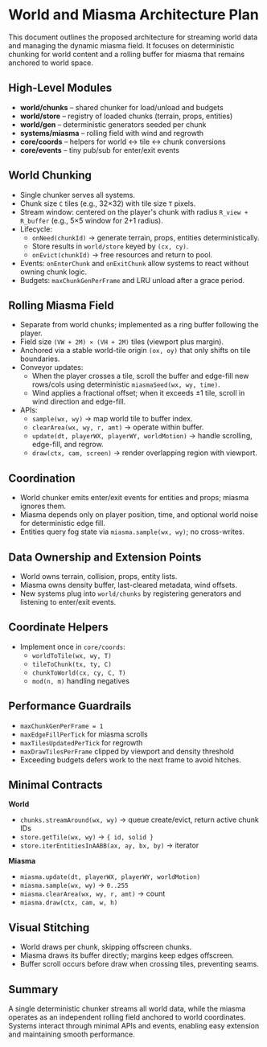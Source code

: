 # World and Miasma Architecture Plan

This document outlines the proposed architecture for streaming world data and managing the dynamic miasma field. It focuses on deterministic chunking for world content and a rolling buffer for miasma that remains anchored to world space.

## High-Level Modules
- **world/chunks** – shared chunker for load/unload and budgets
- **world/store** – registry of loaded chunks (terrain, props, entities)
- **world/gen** – deterministic generators seeded per chunk
- **systems/miasma** – rolling field with wind and regrowth
- **core/coords** – helpers for world ↔ tile ↔ chunk conversions
- **core/events** – tiny pub/sub for enter/exit events

## World Chunking
- Single chunker serves all systems.
- Chunk size `C` tiles (e.g., 32×32) with tile size `T` pixels.
- Stream window: centered on the player's chunk with radius `R_view + R_buffer` (e.g., 5×5 window for 2+1 radius).
- Lifecycle:
  - `onNeed(chunkId)` → generate terrain, props, entities deterministically.
  - Store results in `world/store` keyed by `(cx, cy)`.
  - `onEvict(chunkId)` → free resources and return to pool.
- Events: `onEnterChunk` and `onExitChunk` allow systems to react without owning chunk logic.
- Budgets: `maxChunkGenPerFrame` and LRU unload after a grace period.

## Rolling Miasma Field
- Separate from world chunks; implemented as a ring buffer following the player.
- Field size `(VW + 2M) × (VH + 2M)` tiles (viewport plus margin).
- Anchored via a stable world-tile origin `(ox, oy)` that only shifts on tile boundaries.
- Conveyor updates:
  - When the player crosses a tile, scroll the buffer and edge-fill new rows/cols using deterministic `miasmaSeed(wx, wy, time)`.
  - Wind applies a fractional offset; when it exceeds ±1 tile, scroll in wind direction and edge-fill.
- APIs:
  - `sample(wx, wy)` → map world tile to buffer index.
  - `clearArea(wx, wy, r, amt)` → operate within buffer.
  - `update(dt, playerWX, playerWY, worldMotion)` → handle scrolling, edge-fill, and regrow.
  - `draw(ctx, cam, screen)` → render overlapping region with viewport.

## Coordination
- World chunker emits enter/exit events for entities and props; miasma ignores them.
- Miasma depends only on player position, time, and optional world noise for deterministic edge fill.
- Entities query fog state via `miasma.sample(wx, wy)`; no cross-writes.

## Data Ownership and Extension Points
- World owns terrain, collision, props, entity lists.
- Miasma owns density buffer, last-cleared metadata, wind offsets.
- New systems plug into `world/chunks` by registering generators and listening to enter/exit events.

## Coordinate Helpers
- Implement once in `core/coords`:
  - `worldToTile(wx, wy, T)`
  - `tileToChunk(tx, ty, C)`
  - `chunkToWorld(cx, cy, C, T)`
  - `mod(n, m)` handling negatives

## Performance Guardrails
- `maxChunkGenPerFrame = 1`
- `maxEdgeFillPerTick` for miasma scrolls
- `maxTilesUpdatedPerTick` for regrowth
- `maxDrawTilesPerFrame` clipped by viewport and density threshold
- Exceeding budgets defers work to the next frame to avoid hitches.

## Minimal Contracts
**World**
- `chunks.streamAround(wx, wy)` → queue create/evict, return active chunk IDs
- `store.getTile(wx, wy)` → `{ id, solid }`
- `store.iterEntitiesInAABB(ax, ay, bx, by)` → iterator

**Miasma**
- `miasma.update(dt, playerWX, playerWY, worldMotion)`
- `miasma.sample(wx, wy)` → `0..255`
- `miasma.clearArea(wx, wy, r, amt)` → count
- `miasma.draw(ctx, cam, w, h)`

## Visual Stitching
- World draws per chunk, skipping offscreen chunks.
- Miasma draws its buffer directly; margins keep edges offscreen.
- Buffer scroll occurs before draw when crossing tiles, preventing seams.

## Summary
A single deterministic chunker streams all world data, while the miasma operates as an independent rolling field anchored to world coordinates. Systems interact through minimal APIs and events, enabling easy extension and maintaining smooth performance.

